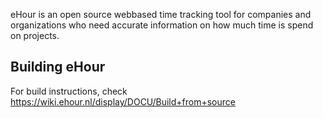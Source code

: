 eHour is an open source webbased time tracking tool for companies and organizations who need accurate information on
 how much time is spend on projects.

Building eHour
---------------------------------------

For build instructions, check https://wiki.ehour.nl/display/DOCU/Build+from+source

